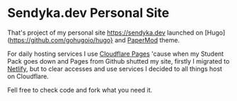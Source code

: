 # Sendyka.dev Personal Site

That's project of my personal site https://sendyka.dev launched on [Hugo](https://github.com/gohugoio/hugo} and [PaperMod](https://github.com/adityatelange/hugo-PaperMod) theme.

For daily hosting services I use [Cloudflare Pages](https://pages.cloudflare.com/) 'cause when my Student Pack goes down and Pages from Github shutted my site, firstly I migrated to [Netlify](https://www.netlify.com/), but to clear accesses and use services I decided to all things host on Cloudflare.

Fell free to check code and fork what you need it.
